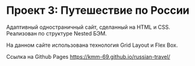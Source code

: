 # Проект 3: Путешествие по России

Адаптивный одностраничный сайт, сделанный на HTML и CSS. Реализован по структуре Nested БЭМ.

На данном сайте использована технология Grid Layout и Flex Box.

Ссылка на Github Pages https://kmm-69.github.io/russian-travel/ 